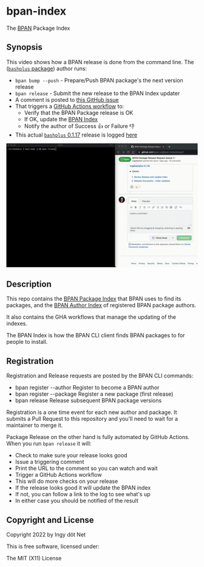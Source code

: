 bpan-index
==========

The [BPAN](https://github.com/bpan-org/bpan#readme) Package Index


## Synopsis

This video shows how a BPAN release is done from the command line.
The ([`bashplus` package](https://github.com/bpan-org/bashplus#bashplus))
author runs:

* `bpan bump --push` - Prepare/Push BPAN package's the next version release
* `bpan release` - Submit the new release to the BPAN Index updater
* A comment is posted to [this GitHub issue](
  https://github.com/bpan-org/bpan-index/issues/1)
* That triggers a [GitHub Actions workflow](
  https://github.com/bpan-org/bpan-index/actions/runs/3119660793/jobs/5059761235)
  to:
  * Verify that the BPAN Package release is OK
  * If OK, update the [BPAN Index](
    https://github.com/bpan-org/bpan-index/blob/main/index.ini)
  * Notify the author of Success 👍 or Failure 👎
* This actual [`bashplus` 0.1.17](
  https://github.com/bpan-org/bashplus/tree/0.1.17) release is logged [here](
  https://github.com/bpan-org/bpan-index/issues/1#issuecomment-1257059529)

![BPAN Release Flow](img/bpan-release.gif)


## Description

This repo contains the [BPAN Package Index](
https://github.com/bpan-org/bpan-index/blob/main/index.ini) that BPAN uses to
find its packages, and the [BPAN Author Index](
https://github.com/bpan-org/bpan-index/blob/main/author.ini) of registered BPAN
package authors.

It also contains the GHA workflows that manage the updating of the indexes.

The BPAN Index is how the BPAN CLI client finds BPAN packages to for people to
install.


## Registration

Registration and Release requests are posted by the BPAN CLI commands:

* bpan register --author    Register to become a BPAN author
* bpan register --package   Register a new package (first release)
* bpan release              Release subsequent BPAN package versions

Registration is a one time event for each new author and package.
It submits a Pull Request to this repository and you'll need to wait for a
maintainer to merge it.

Package Release on the other hand is fully automated by GitHub Actions.
When you run `bpan release` it will:

* Check to make sure your release looks good
* Issue a triggering comment
* Print the URL to the comment so you can watch and wait
* Trigger a GitHub Actions workflow
* This will do more checks on your release
* If the release looks good it will update the BPAN index
* If not, you can follow a link to the log to see what's up
* In either case you should be notified of the result


## Copyright and License

Copyright 2022 by Ingy döt Net

This is free software, licensed under:

The MIT (X11) License
